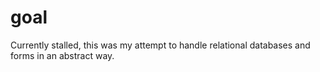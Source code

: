 # goal
Currently stalled, this was my attempt to handle relational databases and forms in an abstract way.
